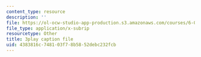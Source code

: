 ```yaml
---
content_type: resource
description: ''
file: https://ol-ocw-studio-app-production.s3.amazonaws.com/courses/6-00-introduction-to-computer-science-and-programming-fall-2008/4383816c748103f78b5852debc232fcb_udnyuHzJsjM.srt
file_type: application/x-subrip
resourcetype: Other
title: 3play caption file
uid: 4383816c-7481-03f7-8b58-52debc232fcb
---
```

